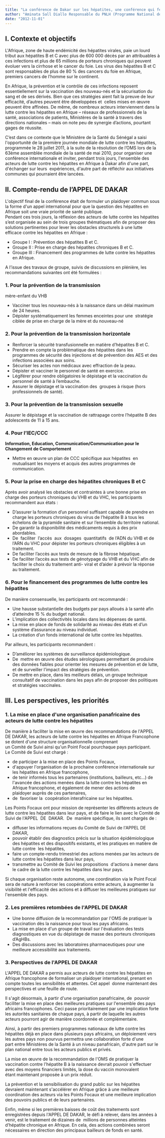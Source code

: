 ```yaml
---
title: "La conférence de Dakar sur les hépatites, une conférence qui fera date"
author: "Aminata Sall Diallo Responsable du PNLH (Programme National de Lutte contre les Hépatites) au Ministère de la Santé du Sénégal. Professeur de physiologie et de biologie à l'UCAD (Université Cheikh Anta Diop) de Dakar. Coordinatrice de l'initiative panafricaine sur les hépatites."
date: "2012-11-01"
---
```


## I. Contexte et objectifs

L'Afrique, zone de haute endémicité des hépatites virales, paie un lourd tribut aux hépatites B et C avec plus de 600 000 décès par an attribuables à ces infections et plus de 65 millions de porteurs chroniques qui peuvent évoluer vers la cirrhose et le cancer du foie. Les virus des hépatites B et C sont responsables de plus de 80 % des cancers du foie en Afrique, premiers cancers de l’homme sur le continent.

En Afrique, la prévention et le contrôle de ces infections reposent essentiellement sur la vaccination des nouveau-nés et la sécurisation du sang et de ses dérivés. Bien que ces stratégies aient fait la preuve de leur efficacité, d’autres peuvent être développées et  celles mises en œuvre peuvent être affinées. De même, de nombreux acteurs interviennent dans la lutte contre les hépatites en Afrique – réseaux de professionnels de la santé, associations de patients, Ministères de la santé à travers des directions nationales – mais on note peu de synergie d’actions, pourtant gages de réussite.

C’est dans ce contexte que le Ministère de la Santé du Sénégal a saisi l'opportunité de la première journée mondiale de lutte contre les hépatites, programmée le 28 juillet 2011, à la suite de la résolution de l’OMS lors de la 63ème assemblée mondiale de la santé de mai 2010, pour organiser une conférence internationale et inviter, pendant trois jours, l'ensemble des acteurs de lutte contre les hépatites en Afrique à Dakar afin d'une part, d'échanger sur leurs  expériences, d'autre part de réfléchir aux initiatives communes qui pourraient être lancées.

## II. Compte-rendu de l’APPEL DE DAKAR

L'objectif final de la conférence était de formuler un plaidoyer commun sous la forme d'un appel international pour que la question des hépatites en Afrique soit une vraie priorité de santé publique.  
Pendant ces trois jours, la réflexion des acteurs de lutte contre les hépatites s’est organisée au sein de trois groupes thématiques afin de proposer des solutions pertinentes pour lever les obstacles structurels à une lutte efficace contre les hépatites en Afrique :

*   Groupe I : Prévention des hépatites B et C.
*   Groupe II : Prise en charge des hépatites chroniques B et C.
*   Groupe III : Financement des programmes de lutte contre les hépatites en Afrique.

A l’issue des travaux de groupe, suivis de discussions en plénière, les  recommandations suivantes ont été formulées :

### 1. Pour la prévention de la transmission  
mère-enfant du VHB

*   Vacciner tous les nouveau-nés à la naissance dans un délai maximum de 24 heures.
*   Dépister systématiquement les femmes enceintes pour une  stratégie ciblée de prise en charge de la mère et du nouveau-né

### 2. Pour la prévention de la transmission horizontale

*   Renforcer la sécurité transfusionnelle en matière d’hépatites B et C.
*   Prendre en compte la problématique des hépatites dans les programmes de sécurité des injections et de prévention des AES et des infections associées aux soins.
*   Sécuriser les actes non médicaux avec effraction de la peau.
*   Dépister et vacciner le personnel de santé en exercice.
*   Légiférer pour rendre obligatoires le dépistage et la vaccination du personnel de santé à l’embauche.
*   Assurer le dépistage et la vaccination des  groupes à risque (hors professionnels de santé).

### 3. Pour la prévention de la transmission sexuelle

Assurer le dépistage et la vaccination de rattrapage contre l’hépatite B des adolescents de 11 à 15 ans.

### 4. Pour l’IEC/CCC

**Information, Education, Communication/Communication pour le Changement de Comportement**

*   Mettre en œuvre un plan de CCC spécifique aux hépatites  en  mutualisant les moyens et acquis des autres programmes de communication.

### 5. Pour la prise en charge des hépatites chroniques B et C

Après avoir analysé les obstacles et contraintes à une bonne prise en charge des porteurs chroniques du VHB et du VHC, les participants recommandent aux états :

*   D’assurer la formation d’un personnel suffisant capable de prendre en charge les porteurs chroniques du virus de l’hépatite B à tous les échelons de la pyramide sanitaire et sur l’ensemble du territoire national.
*   De garantir la disponibilité des médicaments requis à des prix abordables.
*   De  faciliter  l’accès  aux  dosages  quantitatifs  de l’ADN du VHB et de l’ARN du VHC pour dépister les porteurs chroniques éligibles à un traitement.
*   De faciliter l’accès aux tests de mesure de la fibrose hépatique.
*   De faciliter l’accès aux tests de génotypage du VHB et du VHC afin de faciliter le choix du traitement anti- viral et d’aider à prévoir la réponse au traitement.

### 6. Pour le financement des programmes de lutte contre les hépatites

De manière consensuelle, les participants ont recommandé :

*   Une hausse substantielle des budgets par pays alloués à la santé afin d’atteindre 15 % du budget national.
*   L’implication des collectivités locales dans les dépenses de santé.
*   La mise en place de fonds de solidarité au niveau des états et d’un système d’assurance au niveau individuel.
*   La création d’un fonds international de lutte contre les hépatites.

Par ailleurs, les participants recommandent :

*   D’améliorer les systèmes de surveillance épidémiologique.
*   De  mettre en œuvre des études sérologiques permettant de produire des données fiables pour orienter les mesures de prévention et de lutte, et de surveiller l’impact des stratégies de prévention.
*   De mettre en place, dans les meilleurs délais, un groupe technique consultatif de vaccination dans les pays afin de proposer des politiques et stratégies vaccinales.

## III. Les perspectives, les priorités

### 1. La mise en place d'une organisation panafricaine des acteurs de lutte contre les hépatites

De manière à faciliter la mise en œuvre des recommandations de l'APPEL DE DAKAR, les acteurs de lutte contre les hépatites en Afrique Francophone se dotent d'une structure organisationnelle comprenant  
un Comité de Suivi ainsi qu'un Point Focal pourchaque pays participant.  
Le Comité de Suivi est chargé :

*   de participer à la mise en place des Points Focaux,
*   d'appuyer l'organisation de la prochaine conférence internationale sur les hépatites en Afrique francophone,
*   de tenir informés tous les partenaires (institutions, bailleurs, etc...) de l'avancée des actions menées dans la lutte contre les hépatites en Afrique francophone, et également de mener des actions de  plaidoyer auprès de ces partenaires,
*   de  favoriser la  coopération interafricaine sur les hépatites.

Les Points Focaux ont pour mission de représenter les différents acteurs de lutte contre les hépatites dans leur pays, et de faire le lien avec le Comité de Suivi de l'APPEL  DE  DAKAR.  De  manière spécifique, ils sont chargés de :

*   diffuser les informations reçues du Comité de Suivi de l'APPEL DE DAKAR,
*   pouvoir établir des diagnostics précis sur la situation épidémiologique des hépatites et des dispositifs existants, et les pratiques en matière de lutte contre  les hépatites,
*   faire un compte-rendu trimestriel des actions menées par les acteurs de lutte contre les hépatites dans leur pays,
*   transmettre au Comité de Suivi les propositions  d'actions à mener dans le cadre de la lutte contre les hépatites dans leur pays.

Si chaque organisation reste autonome, une coordination via le Point Focal sera de nature à renforcer les coopérations entre acteurs, à augmenter la visibilité et l'efficacité des actions et à diffuser les meilleures pratiques sur l'ensemble des pays.

### 2. Les premières retombées de l'APPEL DE DAKAR

*   Une bonne diffusion de la recommandation par l'OMS de pratiquer la vaccination dès la naissance pour tous les pays africains.
*   La mise en place d'un groupe de travail sur l'évaluation des tests diagnostiques en vue du dépistage de masse des porteurs chroniques d’AgHBs.
*   Des discussions avec les laboratoires pharmaceutiques pour une meilleure accessibilité aux traitements.

### 3. Perspectives de l'APPEL DE DAKAR

L'APPEL DE DAKAR a permis aux acteurs de lutte contre les hépatites en Afrique francophone de formaliser un plaidoyer international, prenant en compte toutes les sensibilités et attentes. Cet appel  donne maintenant des perspectives et une feuille de route.

Il s'agit désormais, à partir d'une organisation panafricaine, de  pouvoir faciliter la mise en place des meilleures pratiques sur l'ensemble des pays africains francophones. Ceci passe prioritairement par une implication forte les autorités sanitaires de chaque pays, à partir de laquelle les autres acteurs pourront agir de manière coordonnée et complémentaire.

Ainsi, à partir des premiers programmes nationaux de lutte contre les hépatites déjà en place dans plusieurs pays africains, un déploiement vers les autres pays non pourvus permettra une collaboration forte d'une part entre Ministères de la Santé à un niveau panafricain, d'autre part sur le plan national entre tous les acteurs publics et privés.

La mise en œuvre de la recommandation de l'OMS de pratiquer la vaccination contre l'hépatite B à la naissance devrait pouvoir s'effectuer avec des moyens financiers limités, la dose du vaccin monovalent étant maintenant proposée à un prix réduit.

La prévention et la sensibilisation du grand public sur les hépatites devraient maintenant s'accélérer en Afrique grâce à une meilleure coordination des acteurs via les Points Focaux et une meilleure implication des pouvoirs publics et de leurs partenaires.

Enfin, même si les premières baisses de coût des traitements sont enregistrées depuis l'APPEL DE DAKAR, le défi à relever, dans les années à venir, est le traitement de dizaines de  millions de personnes atteintes d’hépatite chronique en Afrique. En cela, des actions combinées seront nécessaires en direction des principaux bailleurs de fonds en santé.
